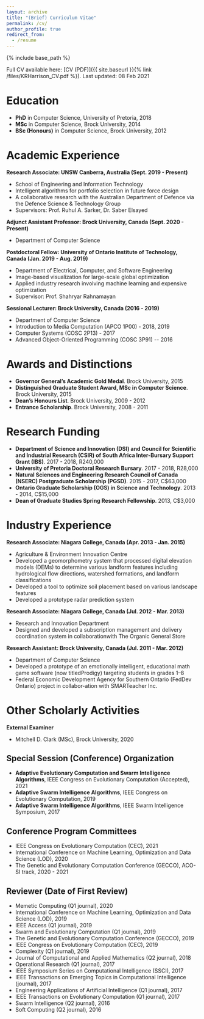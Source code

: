 ```yaml
---
layout: archive
title: "(Brief) Curriculum Vitae"
permalink: /cv/
author_profile: true
redirect_from:
  - /resume
---
```


{% include base_path %}

Full CV available here: [CV (PDF)]({{ site.baseurl }}{% link /files/KRHarrison_CV.pdf %}). Last updated: 08 Feb 2021

Education
======
* **PhD** in Computer Science, University of Pretoria, 2018
* **MSc** in Computer Science, Brock University, 2014
* **BSc (Honours)** in Computer Science, Brock University, 2012

Academic Experience
======
**Research Associate: UNSW Canberra, Australia (Sept. 2019 - Present)**
  * School of Engineering and Information Technology
  * Intelligent algorithms for portfolio selection in future force design
  * A collaborative research with the Australian Department of Defence via the Defence Science & Technology Group
  * Supervisors: Prof. Ruhul A. Sarker, Dr. Saber Elsayed

**Adjunct Assistant Professor: Brock University, Canada (Sept. 2020 - Present)**
  * Department of Computer Science

**Postdoctoral Fellow: University of Ontario Institute of Technology, Canada (Jan. 2019 - Aug. 2019)**
  * Department of Electrical, Computer, and Software Engineering
  * Image-based visualization for large-scale global optimization
  * Applied industry research involving machine learning and expensive optimization
  * Supervisor: Prof. Shahryar Rahnamayan

**Sessional Lecturer: Brock University, Canada (2016 - 2019)**
  * Department of Computer Science
  * Introduction to Media Computation (APCO 1P00) - 2018, 2019
  * Computer Systems (COSC 2P13) - 2017
  * Advanced Object-Oriented Programming (COSC 3P91) -- 2016

Awards and Distinctions
======
* **Governor General’s Academic Gold Medal**. Brock University, 2015
* **Distinguished Graduate Student Award, MSc in Computer Science**. Brock University, 2015
* **Dean’s Honours List**. Brock University, 2009 - 2012
* **Entrance Scholarship**. Brock University, 2008 - 2011

Research Funding
======
* **Department of Science and Innovation (DSI) and Council for Scientific and Industrial Research (CSIR) of South Africa Inter-Bursary Support Grant (IBS)**. 2017 - 2018, R240,000
* **University of Pretoria Doctoral Research Bursary**. 2017 - 2018, R28,000
* **Natural Sciences and Engineering Research Council of Canada (NSERC) Postgraduate Scholarship (PGSD)**. 2015 - 2017, C$63,000
* **Ontario Graduate Scholarship (OGS) in Science and Technology**. 2013 - 2014, C$15,000
* **Dean of Graduate Studies Spring Research Fellowship**. 2013, C$3,000

Industry Experience
======
**Research Associate: Niagara College, Canada (Apr. 2013 - Jan. 2015)**
  * Agriculture & Environment Innovation Centre
  * Developed a geomorphometry system that processed digital elevation models (DEMs) to determine various landform features including hydrological flow directions, watershed formations, and landform classifications
  * Developed a tool to optimize soil placement based on various landscape features
  * Developed a prototype radar prediction system

**Research Associate: Niagara College, Canada (Jul. 2012 - Mar. 2013)**
  * Research and Innovation Department
  * Designed and developed a subscription management and delivery coordination system in collaborationwith The Organic General Store

**Research Assistant: Brock University, Canada (Jul. 2011 - Mar. 2012)**
  * Department of Computer Science
  * Developed a prototype of an emotionally intelligent, educational math game software (now titledProdigy) targeting students in grades 1–8
  * Federal Economic Development Agency for Southern Ontario (FedDev Ontario) project in collabor-ation with SMARTeacher Inc.

Other Scholarly Activities
======
**External Examiner**
  * Mitchell D. Clark (MSc), Brock University, 2020

## Special Session (Conference) Organization ##
  * **Adaptive Evolutionary Computation and Swarm Intelligence Algorithms**, IEEE Congress on Evolutionary Computation (Accepted), 2021
  * **Adaptive Swarm Intelligence Algorithms**, IEEE Congress on Evolutionary Computation, 2019
  * **Adaptive Swarm Intelligence Algorithms**, IEEE Swarm Intelligence Symposium, 2017

## Conference Program Committees ##
  * IEEE Congress on Evolutionary Computation (CEC), 2021
  * International Conference on Machine Learning, Optimization and Data Science (LOD), 2020
  * The Genetic and Evolutionary Computation Conference (GECCO), ACO-SI track, 2020 - 2021

## Reviewer (Date of First Review) ##
  * Memetic Computing (Q1 journal), 2020
  * International Conference on Machine Learning, Optimization and Data Science (LOD), 2019
  * IEEE Access (Q1 journal), 2019
  * Swarm and Evolutionary Computation (Q1 journal), 2019
  * The Genetic and Evolutionary Computation Conference (GECCO), 2019
  * IEEE Congress on Evolutionary Computation (CEC), 2019
  * Complexity (Q1 journal), 2019
  * Journal of Computational and Applied Mathematics (Q2 journal), 2018
  * Operational Research (Q1 journal), 2017
  * IEEE Symposium Series on Computational Intelligence (SSCI), 2017
  * IEEE Transactions on Emerging Topics in Computational Intelligence (journal), 2017
  * Engineering Applications of Artificial Intelligence (Q1 journal), 2017
  * IEEE Transactions on Evolutionary Computation (Q1 journal), 2017
  * Swarm Intelligence (Q2 journal), 2016
  * Soft Computing (Q2 journal), 2016

